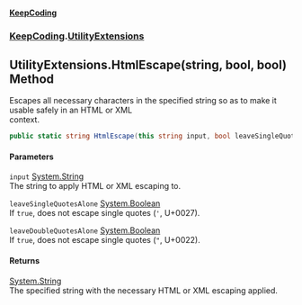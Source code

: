 #### [KeepCoding](index.md 'index')
### [KeepCoding](KeepCoding.md 'KeepCoding').[UtilityExtensions](UtilityExtensions.md 'KeepCoding.UtilityExtensions')
## UtilityExtensions.HtmlEscape(string, bool, bool) Method
Escapes all necessary characters in the specified string so as to make it usable safely in an HTML or XML  
context.
```csharp
public static string HtmlEscape(this string input, bool leaveSingleQuotesAlone=false, bool leaveDoubleQuotesAlone=false);
```
#### Parameters
<a name='KeepCoding.UtilityExtensions.HtmlEscape(string.bool.bool).input'></a>
`input` [System.String](https://docs.microsoft.com/en-us/dotnet/api/System.String 'System.String')  
The string to apply HTML or XML escaping to.
  
<a name='KeepCoding.UtilityExtensions.HtmlEscape(string.bool.bool).leaveSingleQuotesAlone'></a>
`leaveSingleQuotesAlone` [System.Boolean](https://docs.microsoft.com/en-us/dotnet/api/System.Boolean 'System.Boolean')  
If `true`, does not escape single quotes (`'`, U+0027).
  
<a name='KeepCoding.UtilityExtensions.HtmlEscape(string.bool.bool).leaveDoubleQuotesAlone'></a>
`leaveDoubleQuotesAlone` [System.Boolean](https://docs.microsoft.com/en-us/dotnet/api/System.Boolean 'System.Boolean')  
If `true`, does not escape single quotes (`"`, U+0022).
  
#### Returns
[System.String](https://docs.microsoft.com/en-us/dotnet/api/System.String 'System.String')  
The specified string with the necessary HTML or XML escaping applied.
